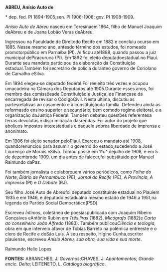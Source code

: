 **ABREU, Anísio Auto de**

\* dep. fed. PI 1894-1905;sen. PI 1906-1908; gov. PI 1908-1909.

*Anísio Auto de Abreu* nasceu em Teresinaem 1864, filho de Manuel
Joaquim deAbreu e de Joana Lobão Veras deAbreu.

Ingressou na Faculdade de Direitodo Recife em 1882 e concluiu ocurso em
1885. Nesse mesmo ano, antesdo término dos estudos, foi nomeado
promotorpúblico em Parnaíba (PI). Aí ficou até1888, quando passou a juiz
municipal dePiracuruca (PI). Em 1892 foi eleito deputadoestadual no
Piauí. Durante seu mandato,participou da elaboração da Constituição
estadual.Também foi secretário de polícia duranteo governo de Coriolano
de Carvalho eSilva.

Em 1894 elegeu-se deputado federal.Foi reeleito três vezes e ocupou
umacadeira na Câmara dos Deputados até 1905.Durante esses anos, foi
membro das comissõesde Constituição e Justiça, de Finançase da
encarregada de revisar o CódigoCivil. Nesta última, discutiu as
partesrelativas ao casamento e à constituiçãoda família. Defendeu ainda
as reformasdo ensino superior e secundário, bem comodo regime eleitoral,
e a organização daJustiça Federal. Também debateu questões referentesa
terras devolutas e discriminação dasrendas. Foi autor do projeto que
aboliuos impostos interestaduais e daquele sobrea liberdade de imprensa
e anonimato.

Em 1906 foi eleito senador peloPiauí. Exerceu o mandato até 1908,
quandorenunciou para assumir o governo do estado,sucedendo a José
Lourenço de Morais eSilva. Tomou posse em 1^o^ dejulho de 1908, e em 5
de dezembrode 1909, um dia antes de falecer,foi substituído por Manuel
Raimundo daPaz.

Foi também jornalista e colaborouem vários periódicos, como *Folha do
Norte*, *Diário de Pernambuco* (PE), *Jornal do Recife* (PE), *A
Província*, *A imprensa* (PI) e *O Debate* (RJ).

Seu filho José Auto de Abreufoi deputado constituinte estadual no
Piauíem 1935 e em 1946, e deputado estadualno mesmo estado de 1946 a
1951,na legenda do Partido Social Democrático(PSD).

Escreveu *Íntimos*, coletânea de poesiaspublicada com Joaquim Ribeiro
Gonçalves eAntônio Rubim em *Três liras* (1882), *Micógrafo* (1882)e
*Carta ao conselheiro João Alfredo* (1883). Também publicou*Ciência e
teologia*, obra em que interveio afavor de Tobias Barreto na polêmica
entreeste e o clero de Recife e deSão Luís. A seu respeito, Higino
Cunha,escritor piauiense, escreveu *Anísio Abreu, sua obra, sua vida e
sua morte*.

Raimundo Helio Lopes

**FONTES:** ABRANCHES, J. *Governos*;CHAVES, J. *Apontamentos*; *Grande
encic. Delta*; LEITENETO, L. *Catálogo biográfico*.

